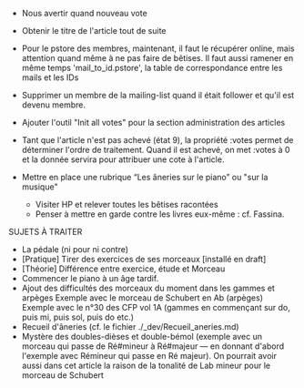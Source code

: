 * Nous avertir quand nouveau vote
* Obtenir le titre de l'article tout de suite
* Pour le pstore des membres, maintenant, il faut le récupérer online, mais 
  attention quand même à ne pas faire de bêtises.
  Il faut aussi ramener en même temps 'mail_to_id.pstore', la table de correspondance entre les mails et les IDs

* Supprimer un membre de la mailing-list quand il était follower et qu'il
  est devenu membre.
  
* Ajouter l'outil "Init all votes" pour la section administration des articles
* Tant que l'article n'est pas achevé (état 9), la propriété :votes permet de déterminer l'ordre de traitement. Quand il est achevé, on met :votes à 0 et la donnée servira pour attribuer une cote à l'article.

* Mettre en place une rubrique “Les âneries sur le piano” ou "sur la musique"
  - Visiter HP et relever toutes les bêtises racontées
  - Penser à mettre en garde contre les livres eux-même : cf. Fassina.
  
SUJETS À TRAITER
  * La pédale (ni pour ni contre)
  * [Pratique] Tirer des exercices de ses morceaux [installé en draft]
  * [Théorie] Différence entre exercice, étude et Morceau
  * Commencer le piano à un âge tardif.
  * Ajout des difficultés des morceaux du moment dans les gammes et arpèges
    Exemple avec le morceau de Schubert en Ab (arpèges)
    Exemple avec le n°30 des CFP vol 1A (gammes en commençant sur do, puis mi, puis sol, puis do etc.)
  * Recueil d'âneries (cf. le fichier ./_dev/Recueil_aneries.md)
  * Mystère des doubles-dièses et double-bémol (exemple avec un morceau qui passe de Ré#mineur à Ré#majeur — en donnant d'abord l'exemple avec Rémineur qui passe en Ré majeur). On pourrait avoir aussi dans cet article la raison de la tonalité de Lab mineur pour le morceau de Schubert